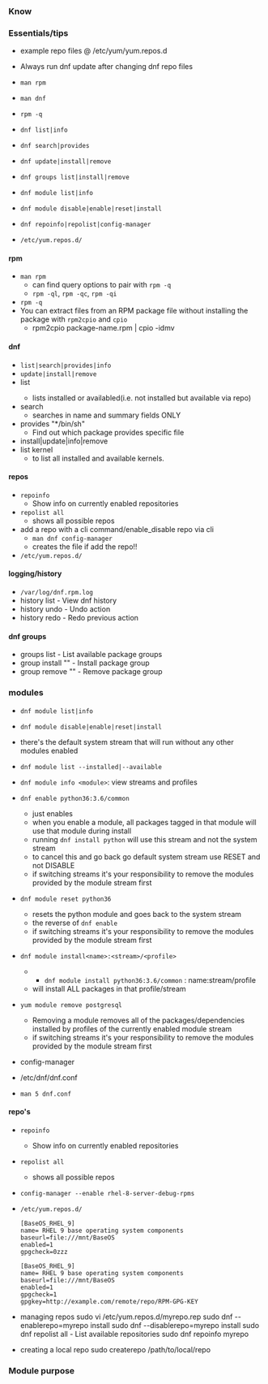 ### Know

### Essentials/tips
* example repo files @ /etc/yum/yum.repos.d

* Always run dnf update after changing dnf repo files


* `man rpm`
* `man dnf`

* `rpm -q`

* `dnf list|info`
* `dnf search|provides`
* `dnf update|install|remove`

* `dnf groups list|install|remove`

* `dnf module list|info`
* `dnf module disable|enable|reset|install`

* `dnf repoinfo|repolist|config-manager`
* `/etc/yum.repos.d/`

#### rpm
* `man rpm`
    * can find query options to pair with `rpm -q`
    * `rpm -ql`, `rpm -qc`, `rpm -qi`
* `rpm -q`
* You can extract files from an RPM package file without installing the package with `rpm2cpio` and `cpio`
    * rpm2cpio package-name.rpm | cpio -idmv

#### dnf
* `list|search|provides|info`
* `update|install|remove`
* list <pattern>
    * lists installed or availabled(i.e. not installed but available via repo)
* search 
    * searches in name and summary fields ONLY
* provides "*/bin/sh" 
    * Find out which package provides specific file
* install|update|info|remove
* list kernel
    * to list all installed and available kernels.

#### repos
* `repoinfo`
    * Show info on currently enabled repositories
* `repolist all`
    * shows all possible repos
*  add a repo with a cli command/enable_disable repo via cli
    * `man dnf config-manager`
    * creates the file if add the repo!!
* `/etc/yum.repos.d/`

#### logging/history
* `/var/log/dnf.rpm.log`
* history list - View dnf history
* history undo <id> - Undo action
* history redo <id> - Redo previous action

#### dnf groups
* groups list - List available package groups   
* group install "<group-name>" - Install package group
* group remove "<group-name>" - Remove package group


### modules
* `dnf module list|info`
* `dnf module disable|enable|reset|install`

* there's the default system stream that will run without any other modules enabled
* `dnf module list --installed|--available`
* `dnf module info <module>`: view streams and profiles

* `dnf enable python36:3.6/common`
    * just enables
    * when you enable a module, all packages tagged in that module will use that module during install
    * running `dnf install python` will use this stream and not the system stream
    * to cancel this and go back go default system stream use RESET and not DISABLE
    * if switching streams it's your responsibility to remove the modules provided by the module stream first

* `dnf module reset python36`
    * resets the python module and goes back to the system stream
    * the reverse of `dnf enable`
    * if switching streams it's your responsibility to remove the modules provided by the module stream first

* `dnf module install<name>:<stream>/<profile>`
    * * `dnf module install python36:3.6/common`  : name:stream/profile
    * will install ALL packages in that profile/stream

* `yum module remove postgresql`
    * Removing a module removes all of the packages/dependencies installed by profiles of the currently enabled module stream
    * if switching streams it's your responsibility to remove the modules provided by the module stream first

* config-manager

* /etc/dnf/dnf.conf
* `man 5 dnf.conf`

#### repo's
* `repoinfo`
    * Show info on currently enabled repositories
* `repolist all`
    * shows all possible repos
* `config-manager --enable rhel-8-server-debug-rpms`
* `/etc/yum.repos.d/`


    ```
    [BaseOS_RHEL_9]
    name= RHEL 9 base operating system components
    baseurl=file:///mnt/BaseOS
    enabled=1
    gpgcheck=0zzz
    ```
    ```
    [BaseOS_RHEL_9]
    name= RHEL 9 base operating system components
    baseurl=file:///mnt/BaseOS
    enabled=1
    gpgcheck=1
    gpgkey=http://example.com/remote/repo/RPM-GPG-KEY
    ```
* managing repos
    sudo vi /etc/yum.repos.d/myrepo.rep
    sudo dnf --enablerepo=myrepo install <package>
    sudo dnf --disablerepo=myrepo install <package>
    sudo dnf repolist all - List available repositories
    sudo dnf repoinfo myrepo

* creating a local repo
    sudo createrepo /path/to/local/repo




### Module purpose
